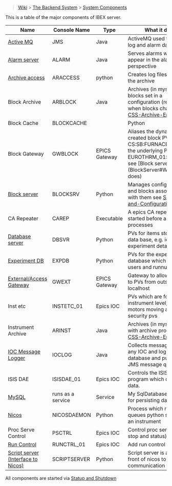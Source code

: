 > [Wiki](Home) > [The Backend System](The-Backend-System) > [System Components](System-components)

This is a table of the major components of IBEX server.

Name | Console Name | Type | What it does
---  | ------------ | ----- | ------------
[Active MQ](ActiveMQ) | JMS | Java | ActiveMQ used to transmit log and alarm data
[Alarm server](Alarms) | ALARM | Java | Serves alarms which appear in the alarms perspective
[Archive access](Logging-from-the-archive) | ARACCESS | python | Creates log files based on the archive
Block Archive | ARBLOCK | Java | Archives (in mysql db) blocks set in a configuration (restarted when blocks change) see [CSS-Archive-Engine](CSS-Archive-Engine)
Block Cache | BLOCKCACHE | | Python | Program which caches block values for
Block Gateway | GWBLOCK | EPICS Gateway | Aliases the dynamically created block PVs e.g. CS:SB:FURNACE_TEMP to the underlying PV e.g. EUROTHRM_01:A01:TEMP see [Block server](BlockServer#What it does)
[Block server](BlockServer) | BLOCKSRV | Python | Manages configurations and blocks associated with them see [Settings-and-Configurations](Settings-and-Configurations)
CA Repeater | CAREP | Executable | A epics CA repeater that is started before all other processes
[Database server](The-DatabaseServer) | DBSVR | Python | PVs for items stored in the data base, e.g. ioc pv info, experiment details
[Experiment DB](Experimental-Database) | EXPDB | Python | PVs for the experimental database which contains users and runnumbers
[External/Access Gateway](Access-Gateway) | GWEXT | EPICS Gateway | Gateway to allow access to PVs from outside localhost
Inst etc | INSTETC_01 |  Epics IOC | PVs which are for instrument level, e.g. motors moving and security pvs
Instrument Archive | ARINST | Java | Archives (in mysql db) pvs with archive property see [CSS-Archive-Engine](CSS-Archive-Engine)
[IOC Message Logger](IOC-message-logging) | IOCLOG | Java | Collects messages sent by any IOC and log it in the database and put it on the JMS message queue
ISIS DAE | ISISDAE_01 | Epics IOC | Controls the ISIS ICP program which collects data.
[MySQL](The-MySQL-Database) | runs as a service | Service | My SqlDatabase is used for persisting data
[Nicos](Nicos) | NICOSDAEMON | Python | Process which runs and queues python scripts on an instrument
Proc Serve Control | PSCTRL | Epics IOC | Control proc serves  (start, stop and status)
[Run Control](Run-control) | RUNCTRL_01 | Epics IOC | Add run control to blocks
[Script server (Interface to Nicos)](Nicos) | SCRIPTSERVER | Python | Script server is a proxy in front of nicos to allow communication with it.


All components are started via [Statup and Shutdown](Startup-and-Shutdown)
